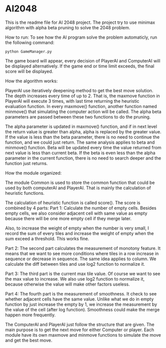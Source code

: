 AI2048
======
This is the readme file for AI 2048 project. The project try to use minimax algorithm with alpha beta pruning to solve the 2048 problem. 

How to run:
To see how the AI program solve the problem automaticly, run the following command:

	python GameManager.py

The game board will appear, every decision of PlayerAI and ComputerAI will be displayed alternatively. If the game end or time limit exceeds, the final score will be displayed.

How the algorithm works:

PlayerAI use iteratively deepening method to get the best move solution. The depth increases every time of up to 2. That is, the maxmove function in PlayerAI will execute 3 times, with last time returning the heuristic evaluation function. In every maxmove() function, another function named minmove() that simulating the computer action will be called. The alpha beta parameters are passed between these two functions to do the pruning. 

The alpha parameter is updated in maxmove() function, and if in next level the return value is greater than alpha, alpha is replaced by the greater value. If the value is less than the beta parameter, there is no need to continue the function, and we could just return. The same analysis applies to beta and minmove() function. Beta will be updated every time the value returned from next value is less than current beta. If the beta is even less than the alpha parameter in the current function, there is no need to search deeper and the function just returns.

How the module organized:

The module Common is used to store the common function that could be used by both computerAI and PlayerAI. That is mainly the calculation of heuristic functions.

The calculation of heuristic function is called score(). The score is combined by 4 parts:
Part 1:
Calculate the number of empty cells. Besides empty cells, we also consider adjacent cell with same value as empty because there will be one more empty cell if they merge later.

Also, to increase the weight of empty when the number is very small, I record the sum of every tiles and increase the weight of empty when the sum exceed a threshold. This works fine.

Part 2:
The second part calculates the measurement of monotony feature. It means that we want to see more conditions where tiles in a row increase in sequence or decrease in sequence. The same idea applies to column. We calculate the diff between tiles and use log2 function to normalize it. 

Part 3:
The third part is the current max tile value. Of course we want to see the max value to increase. We also use log2 function to normalize it, because otherwise the value will make other factors useless.

Part 4:
The fourth part is the measurement of smoothness. It check to see whether adjacent cells have the same value. Unlike what we do in empty function by just increase the empty by 1, we increase the measurement by the value of the cell (after log function). Smoothness could make the merge happen more frequently.

The ComputerAI and PlayerAI just follow the structure that are given. The main purpose is to get the next move for either Computer or player. Each module have its own maxmove and minmove functions to simulate the move and get the best move.
